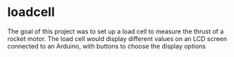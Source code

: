 # loadcell
The goal of this project was to set up a load cell to measure the thrust of a rocket motor. The load cell would display different values on an LCD screen connected to an Arduino, with buttons to choose the display options </br>
